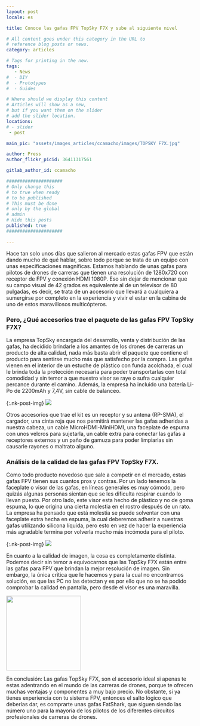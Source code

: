 ```yaml
---
layout: post
locale: es

title: Conoce las gafas FPV TopSky F7X y sube al siguiente nivel

# All content goes under this category in the URL to
# reference blog posts or news.
category: articles

# Tags for printing in the new.
tags:
   - News
#  - DIY
#  - Prototypes
#  - Guides

# Where should we display this content
# Articles will show as a new,
# but if you want them on the slider
# add the slider location.
locations:
# - slider
 - post

main_pic: "assets/images_articles/ccamacho/images/TOPSKY F7X.jpg"

author: Press
author_flickr_picid: 36411317561

gitlab_author_id: ccamacho

#####################
# Only change this
# to true when ready
# to be published
# This must be done
# only by the global
# admin
# Hide this posts
published: true
#####################

---
```


Hace tan solo unos días que salieron al mercado estas gafas FPV
que están dando mucho de qué hablar, sobre todo porque se trata de un equipo con
unas especificaciones magníficas. Estamos hablando de 
unas gafas para pilotos de drones de carreras que tienen una resolución de 
1280x720 con receptor de FPV y conexión HDMI 1080P. Eso sin dejar de
mencionar que su campo visual de 42 grados es equivalente al de un televisor 
de 80 pulgadas, es decir, se trata de un accesorio que llevará a cualquiera a 
sumergirse por completo en la experiencia y vivir el 
estar en la cabina de uno de estos maravillosos multicópteros.

### Pero, ¿Qué accesorios trae el paquete de las gafas FPV TopSky F7X?

La empresa TopSky encargada del desarrollo, venta y distribución de las gafas, 
ha decidido brindarle a los amantes de los drones de carreras un producto de
alta calidad, nada más basta abrir el paquete que contiene el producto para 
sentirse mucho más que satisfecho por la compra. Las gafas vienen en el interior
de un estuche de plástico con funda acolchada, el cual le brinda toda la
protección necesaria para poder transportarlas con total comodidad y sin temor
a que nuestro visor se raye o sufra cualquier percance durante el camino. 
Además, la empresa ha incluido una batería Li-Po de 2200mAh y 7,4V, sin cable 
de balanceo. 

{:.nk-post-img}
<img src="/assets/images_articles/{{ page.gitlab_author_id }}/images/fx7-2.jpg">

Otros accesorios que trae el kit es un receptor y su antena (RP-SMA), 
el cargador, una cinta roja que nos permitirá mantener las gafas adheridas a 
nuestra cabeza, un cable MicroHDMI-MiniHDMI, una faceplate de espuma con unos 
velcros para sujetarla, un cable extra para conectar las gafas a receptores 
externos y un paño de gamuza para poder limpiarlas sin causarle rayones o 
maltrato alguno.

### Análisis de la calidad de las gafas FPV TopSky F7X.

Como todo producto novedoso que sale a competir en el mercado, estas gafas FPV
tienen sus cuantos pros y contras. Por un lado tenemos la faceplate o visor de 
las gafas, en líneas generales es muy cómodo, pero quizás algunas personas 
sientan que se les dificulta respirar cuando lo llevan puesto. Por otro lado, 
este visor esta hecho de plástico y no de goma espuma, lo que origina una cierta
molestia en el rostro después de un rato. La empresa ha pensado que está 
molestia se puede solventar con una faceplate extra hecha en espuma, la cual 
deberemos adherir a nuestras gafas utilizando silicona líquida, pero esto en
vez de hacer la experiencia más agradable termina por volverla mucho más
incómoda para el piloto.

{:.nk-post-img}
<img src="/assets/images_articles/{{ page.gitlab_author_id }}/images/fx7-3.jpg">

En cuanto a la calidad de imagen, la cosa es completamente distinta. Podemos
decir sin temor a equivocarnos que las TopSky F7X están entre las gafas para 
FPV que brindan la mejor resolución de imagen.
Sin embargo, la única crítica que le hacemos y para la cual no encontramos solución,
es que las PC no las detectan y es por ello que no se ha podido comprobar 
la calidad en pantalla, pero desde el visor es una maravilla.

<div class="nk-post-text mt-0">
    <img style="height: 200px;" class="float-left mt-0" src="/assets/images_articles/{{ page.gitlab_author_id }}/images/fx7-4.jpg" alt="">
        <p class="text-white">
En conclusión: Las gafas TopSky F7X, son el accesorio ideal si apenas te estas 
adentrando en el mundo de las carreras de drones, porque te ofrecen muchas 
ventajas y componentes a muy bajo precio. No obstante, si ya tienes experiencia
con tu sistema FPV, entonces el salto lógico que deberías dar, es comprarte unas
gafas FatShark, que siguen siendo las número uno para la mayoría de los pilotos
de los diferentes circuitos profesionales de carreras de drones. 
</p>
</div>

